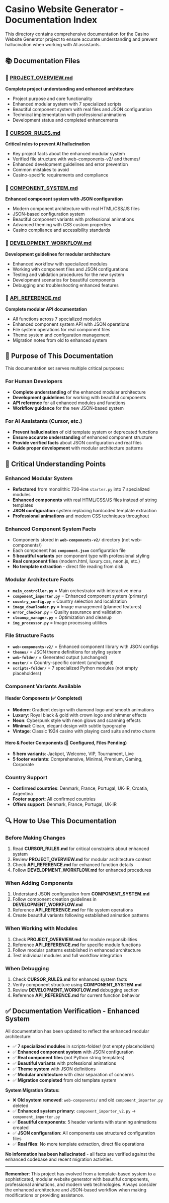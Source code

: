 # Casino Website Generator - Documentation Index

This directory contains comprehensive documentation for the Casino Website Generator project to ensure accurate understanding and prevent hallucination when working with AI assistants.

## 📚 Documentation Files

### 🎯 [PROJECT_OVERVIEW.md](PROJECT_OVERVIEW.md)

**Complete project understanding and enhanced architecture**

- Project purpose and core functionality
- Enhanced modular system with 7 specialized scripts
- Beautiful component system with real files and JSON configuration
- Technical implementation with professional animations
- Development status and completed enhancements

### 🚫 [CURSOR_RULES.md](CURSOR_RULES.md)

**Critical rules to prevent AI hallucination**

- Key project facts about the enhanced modular system
- Verified file structure with web-components-v2/ and themes/
- Enhanced development guidelines and error prevention
- Common mistakes to avoid
- Casino-specific requirements and compliance

### 🧩 [COMPONENT_SYSTEM.md](COMPONENT_SYSTEM.md)

**Enhanced component system with JSON configuration**

- Modern component architecture with real HTML/CSS/JS files
- JSON-based configuration system
- Beautiful component variants with professional animations
- Advanced theming with CSS custom properties
- Casino compliance and accessibility standards

### 🔧 [DEVELOPMENT_WORKFLOW.md](DEVELOPMENT_WORKFLOW.md)

**Development guidelines for modular architecture**

- Enhanced workflow with specialized modules
- Working with component files and JSON configurations
- Testing and validation procedures for the new system
- Development scenarios for beautiful components
- Debugging and troubleshooting enhanced features

### 📖 [API_REFERENCE.md](API_REFERENCE.md)

**Complete modular API documentation**

- All functions across 7 specialized modules
- Enhanced component system API with JSON operations
- File system operations for real component files
- Theme system and configuration management
- Migration notes from old to enhanced system

## 🎯 Purpose of This Documentation

This documentation set serves multiple critical purposes:

### For Human Developers

- **Complete understanding** of the enhanced modular architecture
- **Development guidelines** for working with beautiful components
- **API reference** for all enhanced modules and functions
- **Workflow guidance** for the new JSON-based system

### For AI Assistants (Cursor, etc.)

- **Prevent hallucination** of old template system or deprecated functions
- **Ensure accurate understanding** of enhanced component structure
- **Provide verified facts** about JSON configuration and real files
- **Guide proper development** with modular architecture patterns

## 🚨 Critical Understanding Points

### Enhanced Modular System

- **Refactored** from monolithic 720-line `starter.py` into 7 specialized modules
- **Enhanced components** with real HTML/CSS/JS files instead of string templates
- **JSON configuration** system replacing hardcoded template extraction
- **Professional animations** and modern CSS techniques throughout

### Enhanced Component System Facts

- Components stored in **`web-components-v2/`** directory (not web-components/)
- Each component has **`component.json`** configuration file
- **5 beautiful variants** per component type with professional styling
- **Real component files** (modern.html, luxury.css, neon.js, etc.)
- **No template extraction** - direct file reading from disk

### Modular Architecture Facts

- **`main_controller.py`** = Main orchestrator with interactive menu
- **`component_importer.py`** = Enhanced component system (primary)
- **`country_config.py`** = Country selection and localization
- **`image_downloader.py`** = Image management (planned features)
- **`error_checker.py`** = Quality assurance and validation
- **`cleanup_manager.py`** = Optimization and cleanup
- **`img_processor.py`** = Image processing utilities

### File Structure Facts

- **`web-components-v2/`** = Enhanced component library with JSON configs
- **`themes/`** = JSON theme definitions for styling system
- **`web-folder/`** = Generated output (unchanged)
- **`master/`** = Country-specific content (unchanged)
- **`scripts-folder/`** = 7 specialized Python modules (not empty placeholders)

### Component Variants Available

#### Header Components (✅ Completed)

- **Modern**: Gradient design with diamond logo and smooth animations
- **Luxury**: Royal black & gold with crown logo and shimmer effects
- **Neon**: Cyberpunk style with neon glows and scanning effects
- **Minimal**: Clean, elegant design with subtle typography
- **Vintage**: Classic 1924 casino with playing card suits and retro charm

#### Hero & Footer Components (🔄 Configured, Files Pending)

- **5 hero variants**: Jackpot, Welcome, VIP, Tournament, Live
- **5 footer variants**: Comprehensive, Minimal, Premium, Gaming, Corporate

### Country Support

- **Confirmed countries**: Denmark, France, Portugal, UK-IR, Croatia, Argentina
- **Footer support**: All confirmed countries
- **Offers support**: Denmark, France, Portugal, UK-IR

## 🔍 How to Use This Documentation

### Before Making Changes

1. Read **CURSOR_RULES.md** for critical constraints about enhanced system
2. Review **PROJECT_OVERVIEW.md** for modular architecture context
3. Check **API_REFERENCE.md** for enhanced function details
4. Follow **DEVELOPMENT_WORKFLOW.md** for enhanced procedures

### When Adding Components

1. Understand JSON configuration from **COMPONENT_SYSTEM.md**
2. Follow component creation guidelines in **DEVELOPMENT_WORKFLOW.md**
3. Reference **API_REFERENCE.md** for file system operations
4. Create beautiful variants following established animation patterns

### When Working with Modules

1. Check **PROJECT_OVERVIEW.md** for module responsibilities
2. Reference **API_REFERENCE.md** for specific module functions
3. Follow modular patterns established in enhanced architecture
4. Test individual modules and full workflow integration

### When Debugging

1. Check **CURSOR_RULES.md** for enhanced system facts
2. Verify component structure using **COMPONENT_SYSTEM.md**
3. Review **DEVELOPMENT_WORKFLOW.md** debugging section
4. Reference **API_REFERENCE.md** for current function behavior

## ✅ Documentation Verification - Enhanced System

All documentation has been updated to reflect the enhanced modular architecture:

- ✅ **7 specialized modules** in scripts-folder/ (not empty placeholders)
- ✅ **Enhanced component system** with JSON configuration
- ✅ **Real component files** (not Python string templates)
- ✅ **Beautiful variants** with professional animations
- ✅ **Theme system** with JSON definitions
- ✅ **Modular architecture** with clear separation of concerns
- ✅ **Migration completed** from old template system

**System Migration Status:**

- ❌ **Old system removed**: `web-components/` and old `component_importer.py` deleted
- ✅ **Enhanced system primary**: `component_importer_v2.py` → `component_importer.py`
- ✅ **Beautiful components**: 5 header variants with stunning animations created
- ✅ **JSON configuration**: All components use structured configuration files
- ✅ **Real files**: No more template extraction, direct file operations

**No information has been hallucinated** - all facts are verified against the enhanced codebase and recent migration activities.

---

**Remember**: This project has evolved from a template-based system to a sophisticated, modular website generator with beautiful components, professional animations, and modern web technologies. Always consider the enhanced architecture and JSON-based workflow when making modifications or providing assistance.
